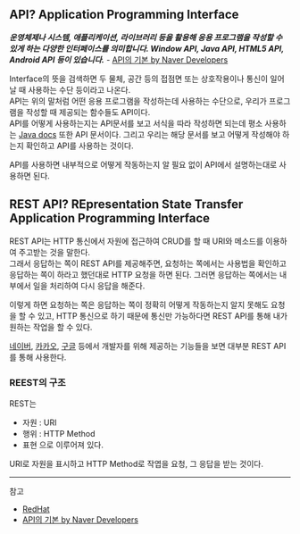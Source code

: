 ## API? Application Programming Interface

***운영체제나 시스템, 애플리케이션, 라이브러리 등을 활용해 응용 프로그램을 작성할 수 있게 하는 다양한 인터페이스를 의미합니다. Window API, Java API, HTML5 API, Android API 등이 있습니다.*** - [API의 기본 by Naver Developers](https://developers.naver.com/docs/common/openapiguide/apiterms.md#api%EC%9D%98-%EA%B8%B0%EB%B3%B8)

Interface의 뜻을 검색하면 두 물체, 공간 등의 접점면 또는 상호작용이나 통신이 일어날 때 사용하는 수단 등이라고 나온다.<br>
API는 위의 말처럼 어떤 응용 프로그램을 작성하는데 사용하는 수단으로, 우리가 프로그램을 작성할 때 제공되는 함수들도 API이다.<br>
API를 어떻게 사용하는지는 API문서를 보고 서식을 따라 작성하면 되는데 평소 사용하는 [Java docs](https://docs.oracle.com/en/java/javase/16/docs/api/index.html) 또한 API 문서이다. 그리고 우리는 해당 문서를 보고 어떻게 작성해야 하는지 확인하고 API를 사용하는 것이다.

API를 사용하면 내부적으로 어떻게 작동하는지 알 필요 없이 API에서 설명하는대로 사용하면 된다.


## REST API? REpresentation State Transfer Application Programming Interface

REST API는 HTTP 통신에서 자원에 접근하여 CRUD를 할 때 URI와 메소드를 이용하여 주고받는 것을 말한다.<br>
그래서 응답하는 쪽이 REST API를 제공해주면, 요청하는 쪽에서는 사용법을 확인하고 응답하는 쪽이 하라고 했던대로 HTTP 요청을 하면 된다. 그러면 응답하는 쪽에서는 내부에서 일을 처리하여 다시 응답을 해준다.

이렇게 하면 요청하는 쪽은 응답하는 쪽이 정확히 어떻게 작동하는지 알지 못해도 요청을 할 수 있고, HTTP 통신으로 하기 때문에 통신만 가능하다면 REST API를 통해 내가 원하는 작업을 할 수 있다.

[네이버](https://developers.naver.com/main/), [카카오](https://developers.kakao.com/), [구글](https://developers.google.com/) 등에서 개발자를 위해 제공하는 기능들을 보면 대부분 REST API를 통해 사용한다.

### REEST의 구조

REST는
- 자원 : URI
- 행위 : HTTP Method
- 표현
으로 이루어져 있다.

URI로 자원을 표시하고 HTTP Method로 작엽을 요청, 그 응답을 받는 것이다.



-------

참고
- [RedHat](https://www.redhat.com/ko/topics/api/what-are-application-programming-interfaces)
- [API의 기본 by Naver Developers](https://developers.naver.com/docs/common/openapiguide/apiterms.md#api%EC%9D%98-%EA%B8%B0%EB%B3%B8)
